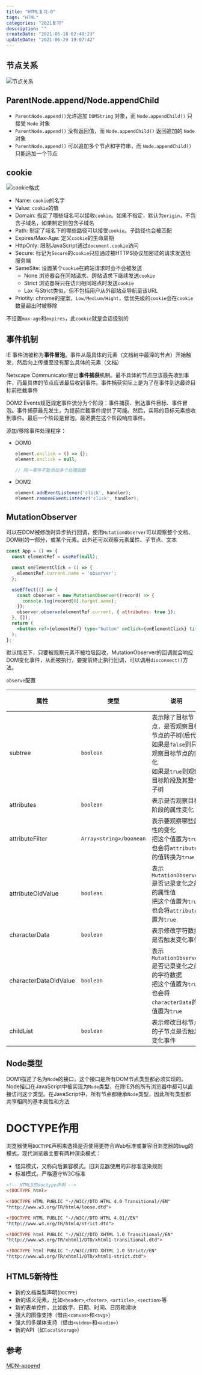 ```yaml
---
title: "HTML复习-0"
tags: "HTML"
categories: "2021复习"
description: ""
createDate: "2021-05-18 02:48:23"
updateDate: "2021-06-29 19:07:42"
---
```



## 节点关系

![节点关系](http://mrrsblog.oss-cn-shanghai.aliyuncs.com/node_relation.png)

## ParentNode.append/Node.appendChild

- `ParentNode.append()`允许追加  `DOMString` 对象，而 `Node.appendChild()` 只接受 `Node` 对象
- `ParentNode.append()` 没有返回值，而 `Node.appendChild()` 返回追加的 `Node` 对象
- `ParentNode.append()` 可以追加多个节点和字符串，而 `Node.appendChild()` 只能追加一个节点

## cookie

![cookie格式](http://mrrsblog.oss-cn-shanghai.aliyuncs.com/cookie_0.png)

- Name: `cookie`的名字
- Value: `cookie`的值
- Domain: 指定了哪些域名可以接收`cookie`。如果不指定，默认为`origin`，不包含子域名，如果制定则包含子域名
- Path: 制定了域名下的哪些路径可以接受`cookie`。子路径也会被匹配
- Expires/Max-Age: 定义`cookie`的生命周期
- HttpOnly: 限制JavaScript通过`document.cookie`访问
- Secure: 标记为`Secure`的`cookie`只应通过被HTTPS协议加密过的请求发送给服务端
- SameSite: 设置某个`cookie`在跨站请求时会不会被发送
    - None 浏览器会在同站请求、跨站请求下继续发送`cookie`
    - Strict 浏览器将只在访问相同站点时发送`cookie`
    - Lax 与Strict类似，但不包括用户从外部站点导航至该URL
- Priotity: chrome的提案，`Low/Medium/Hight`，低优先级的`cookie`会在`cookie`数量超出时被移除

不设置`max-age`和`expires`，此`cookie`就是会话级别的

## 事件机制

IE 事件流被称为**事件冒泡**。事件从最具体的元素（文档树中最深的节点）开始触发，然后向上传播至没有那么具体的元素（文档）

Netscape Communicator提出**事件捕获**机制。最不具体的节点应该最先收到事件，而最具体的节点应该最后收到事件。事件捕获实际上是为了在事件到达最终目标前拦截事件

DOM2 Events规范规定事件流分为个阶段：事件捕获、到达事件目标、事件冒泡。事件捕获最先发生，为提前拦截事件提供了可能。然后，实际的目标元素接收到事件。最后一个阶段是冒泡，最迟要在这个阶段响应事件。

添加/移除事件处理程序：

- DOM0
    ``` js
    element.onclick = () => {};
    element.onclick = null;
    
    // 同一事件不能添加多个处理函数
    ```
- DOM2
    ``` js
    element.addEventListener('click', handler);
    element.removeEventListener('click', handler);
    ```

## MutationObserver

可以在DOM被修改时异步执行回调，使用`MutationObserver`可以观察整个文档、DOM树的一部分，或某个元素。此外还可以观察元素属性、子节点、文本

``` jsx
const App = () => {
  const elementRef = useRef(null);

  const onElementClick = () => {
    elementRef.current.name = 'observer';
  };

  useEffect(() => {
    const observer = new MutationObserver((record) => {
      console.log(record[0].target.name);
    });
    observer.observe(elementRef.current, { attributes: true });
  }, []);
  return (
    <button ref={elementRef} type="button" onClick={onElementClick} title="button">click me</button>
  );
};
```

默认情况下，只要被观察元素不被垃圾回收，MutationObserver的回调就会响应DOM变化事件，从而被执行，要提前终止执行回调，可以调用`disconnect()`方法。

`observe`配置

|属性|类型|说明|默认值|
|--|--|--|--|
|subtree|`boolean`|表示除了目标节点，是否观察目标节点的子树(后代)</br>如果是`false`则只观察目标节点的变化</br>如果是`true`则观察目标阶段及其整个子树|`false`|
|attributes|`boolean`|表示是否观察目标阶段的属性变化|`true`|
|attributeFilter|`Array<string>/boonean`|表示要观察哪些属性的变化</br>把这个值置为`true`也会将`attributes`的值转换为`true`|`true`|
|attributeOldValue|`boolean`|表示`MutationObserver`是否记录变化之前的属性值</br>把这个值置为`true`也会将`attributes`置为`true`|`false`
|characterData|`boolean`|表示修改字符数据是否触发变化事件|`false`|
|characterDataOldValue|`boolean`|表示`MutationObserver`是否记录变化之前的字符数据</br>把这个值置为`true`也会将`characterData`的值置为`true`|`false`|
|childList|`boolean`|表示修改目标节点的子节点是否触发变化事件|`false`|

## Node类型

DOM1描述了名为`Node`的接口，这个接口是所有DOM节点类型都必须实现的。Node接口在JavaScript中被实现为`Node`类型，在除IE外的所有浏览器中都可以直接访问这个类型。在JavaScript中，所有节点都继承`Node`类型，因此所有类型都共享相同的基本属性和方法

# DOCTYPE作用

浏览器使用`DOCTYPE`声明来选择是否使用更符合Web标准或兼容旧浏览器的bug的模式。现代浏览器主要有两种渲染模式：

- 怪异模式，又称向后兼容模式。旧浏览器使用的非标准渲染规则
- 标准模式。严格遵守W3C标准

``` html
<!-- HTML5的doctype声明 -->
<!DOCTYPE html>

<!DOCTYPE HTML PUBLIC "-//W3C//DTD HTML 4.0 Transitional//EN"
"http://www.w3.org/TR/html4/loose.dtd">

<!DOCTYPE HTML PUBLIC "-//W3C//DTD HTML 4.01//EN"
"http://www.w3.org/TR/html4/strict.dtd">

<!DOCTYPE html PUBLIC "-//W3C//DTD XHTML 1.0 Transitional//EN"
"http://www.w3.org/TR/xhtml1/DTD/xhtml1-transitional.dtd">

<!DOCTYPE html PUBLIC "-//W3C//DTD XHTML 1.0 Strict//EN"
"http://www.w3.org/TR/xhtml1/DTD/xhtml1-strict.dtd">
```

## HTML5新特性

- 新的文档类型声明(`DOCYPE`)
- 新的语义元素，比如`<header>`,`<footer>`, `<article>`, `<section>`等
- 新的表单控件，比如数字、日期、时间、日历和滑块
- 强大的图像支持（借由`<canvas>`和`<svg>`）
- 强大的多媒体支持（借由`<video>`和`<audio>`）
- 新的API（如`localStorage`）

## 参考

[MDN-append](https://developer.mozilla.org/zh-CN/docs/orphaned/Web/API/ParentNode/append)
